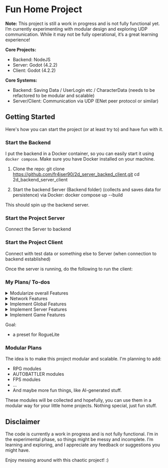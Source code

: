 # Fun Home Project

**Note:** This project is still a work in progress and is not fully functional yet. I’m currently experimenting with modular design and exploring UDP communication. While it may not be fully operational, it’s a great learning experience!

**Core Projects:**
- Backend: NodeJS
- Server: Godot (4.2.2)
- Client: Godot (4.2.2)

**Core Systems:**
- Backend: Saving Data / UserLogin etc / CharacterData (needs to be refactored to be modular and scalable)
- Server/Client: Communication via UDP (ENet peer protocol or similar)

## Getting Started

Here's how you can start the project (or at least try to) and have fun with it.

### Start the Backend

I put the backend in a Docker container, so you can easily start it using `docker compose`. Make sure you have Docker installed on your machine.

1. Clone the repo:
   git clone https://github.com/fr4iser90/2d_server_backed_client.git
   cd 2d_backend_server_client

2. Start the backend Server (Backend folder) (collects and saves data for persistence) via Docker:
   docker compose up --build

This should spin up the backend server.

### Start the Project Server

   Connect the Server to backend

### Start the Project Client

   Connect with test data or something else to Server (when connection to backend established)

Once the server is running, do the following to run the client:

### My Plans/ To-dos

<details>
  <summary>Modularize overall Features</summary>
- Choose Between: Backend Database usage or not, Websocket, REST API, Modules etc...
- Refactor Client / Server
- Client: Refactor to launcher fetch data, cache everything build Client)
- Server: Refactor to Builder , Save Builds on Modules, show presets
</details>

<details>
  <summary>Network Features</summary>
- ChannelSystem: Started
- PacketSystem: Started
- RoutingBackendSystem: Started
- HandlerControllerSystem: To be implemented
- SecurePackets/Hash: To be implemented
</details>

<details>
  <summary>Implement Global Features</summary>
Implement Global Features
- SceneSystem: Started
- NodeSystem: Started
- InstanceSystem: Started
- SignalSystem: To be implemented
- ModuleCompatibilySystem: To be implemented
- ModuleConverter: To be implemented
- HandlerControllerSystem
- WorkflowSystem for:
- SceneImport/Mapping/Generating
- Implementing Modules/Middleware
</details>

<details>
  <summary>Implement Server Features</summary>
Implement Server Features
- NetworkBackendSystem REST API: Started
- NetworkBackendSystem Websocket: To be implemented
- NetworkClientSystem ENetPacketPeer: Started
- NetworkClientSystem MultiplayerApi: To be implemented
- PlayerMonitor: Started
- PlayerVisualMonitor: Started
- ValidationSystem: To be implemented
</details>

<details>
  <summary>Implement Game Features</summary>
Implement Game Features
- UserSystem: Started
- MovementSystem2D: Started
- MovementSystem3D: To be implemented
- MovementSystemPlatformer2D: To be implemented (considering using manager, saw one very good source)
- CombatSystem: To be implemented
- CharacterSystem: To be implemented
- InventorySystem: To be implemented
- CraftSystem: To be implemented
- SpawnSystem: Started
- Group/TeamSystem: To be implemented
- GuildSystem: To be implemented
- StashSystem: To be implemented
- MapgenSystem: Considering using Godot MapCrafter V1,thanks to https://github.com/aimforbigfoot  )
</details>

Goal:
- a preset for RogueLite

### Modular Plans

The idea is to make this project modular and scalable. I'm planning to add:
- RPG modules
- AUTOBATTLER modules
- FPS modules
- ...
- And maybe more fun things, like AI-generated stuff.

These modules will be collected and hopefully, you can use them in a modular way for your little home projects. Nothing special, just fun stuff.

## Disclaimer

The code is currently a work in progress and is not fully functional. I’m in the experimental phase, so things might be messy and incomplete. I’m learning and exploring, and I appreciate any feedback or suggestions you might have.

Enjoy messing around with this chaotic project! :)

